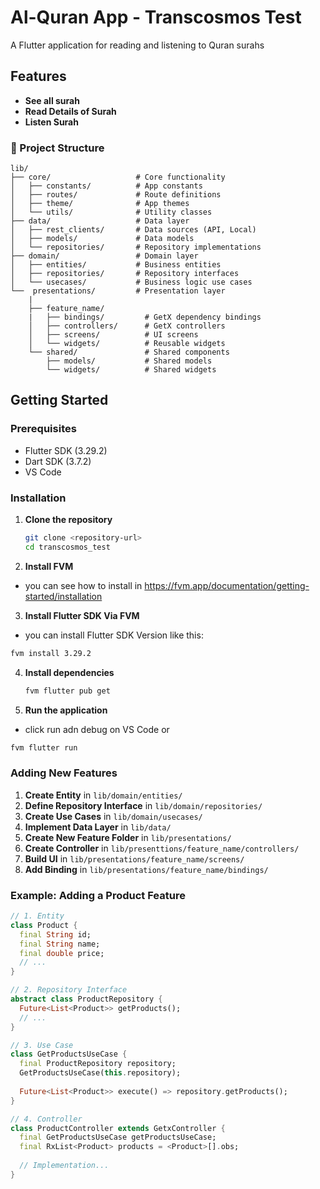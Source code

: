 # Al-Quran App - Transcosmos Test

A Flutter application for reading and listening to Quran surahs

## Features
- **See all surah**
- **Read Details of Surah**
- **Listen Surah**

### 📁 Project Structure

```
lib/
├── core/                   # Core functionality
│   ├── constants/          # App constants
│   ├── routes/             # Route definitions
│   ├── theme/              # App themes
│   └── utils/              # Utility classes
├── data/                   # Data layer
│   ├── rest_clients/       # Data sources (API, Local)
│   ├── models/             # Data models
│   └── repositories/       # Repository implementations
├── domain/                 # Domain layer
│   ├── entities/           # Business entities
│   ├── repositories/       # Repository interfaces
│   └── usecases/           # Business logic use cases
└──  presentations/         # Presentation layer
    | 
    ├── feature_name/
    |   ├── bindings/         # GetX dependency bindings
    │   ├── controllers/      # GetX controllers
    │   ├── screens/          # UI screens
    │   └── widgets/          # Reusable widgets
    └── shared/               # Shared components
        ├── models/           # Shared models
        └── widgets/          # Shared widgets
```

## Getting Started

### Prerequisites
- Flutter SDK (3.29.2)
- Dart SDK (3.7.2)
- VS Code

### Installation

1. **Clone the repository**
   ```bash
   git clone <repository-url>
   cd transcosmos_test
   ```
2. **Install FVM**
  - you can see how to install in https://fvm.app/documentation/getting-started/installation

3. **Install Flutter SDK Via FVM**
  - you can install Flutter SDK Version like this:
  ```bash
  fvm install 3.29.2
  ```
4. **Install dependencies**
   ```bash
   fvm flutter pub get
   ```
5. **Run the application**
  - click run adn debug on VS Code or
  ```bash
  fvm flutter run
  ```

### Adding New Features

1. **Create Entity** in `lib/domain/entities/`
2. **Define Repository Interface** in `lib/domain/repositories/`
3. **Create Use Cases** in `lib/domain/usecases/`
4. **Implement Data Layer** in `lib/data/`
5. **Create New Feature Folder** in `lib/presentations/`
5. **Create Controller** in `lib/presenttions/feature_name/controllers/`
6. **Build UI** in `lib/presentations/feature_name/screens/`
7. **Add Binding** in `lib/presentations/feature_name/bindings/`

### Example: Adding a Product Feature

```dart
// 1. Entity
class Product {
  final String id;
  final String name;
  final double price;
  // ...
}

// 2. Repository Interface
abstract class ProductRepository {
  Future<List<Product>> getProducts();
  // ...
}

// 3. Use Case
class GetProductsUseCase {
  final ProductRepository repository;
  GetProductsUseCase(this.repository);
  
  Future<List<Product>> execute() => repository.getProducts();
}

// 4. Controller
class ProductController extends GetxController {
  final GetProductsUseCase getProductsUseCase;
  final RxList<Product> products = <Product>[].obs;
  
  // Implementation...
}
```



